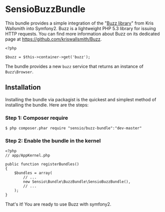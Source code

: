 SensioBuzzBundle
================

This bundle provides a simple integration of the "[Buzz
library](https://github.com/kriswallsmith/Buzz)" from Kris Wallsmith into Symfony2. Buzz is a
lightweight PHP 5.3 library for issuing HTTP requests. You can find more
information about Buzz on its dedicated page at
https://github.com/kriswallsmith/Buzz.

    <?php

    $buzz = $this->container->get('buzz');

The bundle provides a new `buzz` service that returns an instance of
`Buzz\Browser`.

## Installation

Installing the bundle via packagist is the quickest and simplest method of installing the bundle. Here are the steps:

### Step 1: Composer require

    $ php composer.phar require "sensio/buzz-bundle":"dev-master"

### Step 2: Enable the bundle in the kernel

    <?php
    // app/AppKernel.php

    public function registerBundles()
    {
        $bundles = array(
            // ...
            new Sensio\Bundle\BuzzBundle\SensioBuzzBundle(),
            // ...
        );
    }

That's it! You are ready to use Buzz with symfony2.
